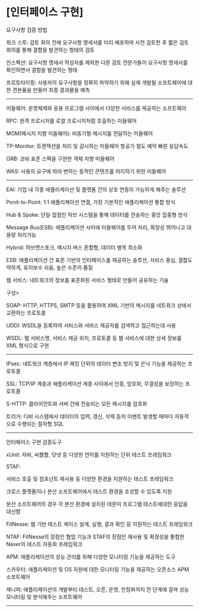 # [인터페이스 구현]

요구사항 검증 방법

워크 스루: 검토 회의 전에 요구사항 명세서를 미리 배포하여 사전 검토한 후 짧은 검토 회의를 통해 결함을 발견하는 형태의 검토

인스펙션: 요구사항 명세서 작성자를 제외한 다른 검토 전문가들이 요구사항 명세서를 확인하면서 결함을 발견하는 형태

프로토타이핑: 사용자의 요구사항을 정확히 파악하기 위해 실제 개발될 소프트웨어에 대한 견본품을 만들어 최종 결과물을 예측

-----------------------------------------------------------------------------

미들웨어: 운영체제와 응용 프로그램 사이에서 다양한 서비스를 제공하는 소프트웨어

RPC: 원격 프로시저를 로컬 프로시저처럼 호출하는 미들웨어

MOM(메시지 지향 미들웨어): 비동기형 메시지를 전달하는 미들웨어

TP-Monitor: 트랜잭션을 처리 및 감시하는 미들웨어 항공기 철도 예약 빠른 응답속도

ORB: 코바 표준 스펙을 구현한 객체 지향 미들웨어

WAS: 사용자 요구에 따라 변하는 동적인 콘텐츠를 처리하기 위한 미들웨어

-----------------------------------------------------------------------------

EAI: 기업 내 각종 애플리케이션 및 플랫폼 간의 상호 연동이 가능하게 해주는 솔루션

Ponit-to-Point: 1:1 애플리케이션 연결, 가장 기본적인 애플리케이션 통합 방식

Hub & Spoke: 단일 접점인 허브 시스템을 통해 데이터를 전송하는 중앙 집중형 방식

Message Bus(ESB): 애플리케이션 사이에 미들웨어를 두어 처리, 확장성 뛰어나고 대용량 처리가능

Hybrid: 허브앤스포크, 메시지 버스 혼합형, 데이터 병목 최소화

ESB: 애플리케이션 간 표준 기반의 인터페이스를 제공하는 솔루션, 서비스 중심, 결합도약하게, 유지보수 쉬움, 높은 수준의 품질

웹 서비스: 네트워크의 정보를 표준화된 서비스 형태로 만들어 공유하는 기술

구성>

SOAP: HTTP, HTTPS, SMTP 등을 활용하여 XML 기반의 메시지를 네트워크 상에서 교환하는 프로토콜

UDDI: WSDL을 등록하여 서비스와 서비스 제공자를 검색하고 접근하는데 사용

WSDL: 웹 서비스명, 서비스 제공 위치, 프로토콜 등 웹 서비스에 대한 상세 정보를 XML 형식으로 구현

-----------------------------------------------------------------------------

IPsec: 네트워크 계층에서 IP 패킷 단위의 데이터 변조 방지 및 은닉 기능을 제공하는 프로토콜

SSL: TCP/IP 계층과 애플리케이션 계층 사이에서 인증, 암호화, 무결성을 보장하는 프로토콜

S-HTTP: 클라이언트와 서버 간에 전송되는 모든 메시지를 암호화

트리거: 디비 시스템에서 데이터의 입력, 갱신, 삭제 등의 이벤트 발생할 때마다 자동적으로 수행되는 절차형 SQL

-----------------------------------------------------------------------------

인터페이스 구현 검증도구

xUnit: 자바, 씨쁠쁠, 닷넷 등 다양한 언어를 지원하는 단위 테스트 프레임워크

STAF: 

서비스 호출 및 컴포넌트 재사용 등 다양한 환경을 지원하는 테스트 프레임워크

크로스 플랫폼이나 분산 소프트웨어에서 테스트 환경을 조성할 수 있도록 지원

분산 소프트웨어의 경우 각 분산 환경에 설치된 데몬이 프로그램 테스트에대한 응답을 대신함

FitNesse: 웹 기반 테스트 케이스 설계, 실행, 결과 확인 등 지원하는 테스트 프레임워크

NTAF: FitNesse의 장점인 협업 기능과 STAF의 장점인 재사용 및 확장성을 통합한 Naver의 테스트 자동화 프레임워크

APM: 애플리케이션의 성능 관리를 위해 다양한 모니터링 기능을 제공하는 도구

스카우터: 애플리케이션 및 OS 자원에 대한 모니터링 기능을 제공하는 오픈소스 APM 소프트웨어

제니퍼: 애플리케이션의 개발부터 테스트, 오픈, 운영, 안정화까지 전 단계에 걸쳐 성능 모니터링 및 분석해주는 소프트웨어

--------------------------------------
